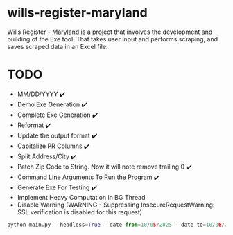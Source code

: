 # wills-register-maryland
Wills Register - Maryland is a project that involves the development and building of the Exe tool. That takes user input and performs scraping, and saves scraped data in an Excel file.

# TODO
- MM/DD/YYYY ✔️
- Demo Exe Generation ✔️
- Complete Exe Generation ✔️
- Reformat ✔️
- Update the output format ✔️
- Capitalize PR Columns ✔️
- Split Address/City ✔️
- Patch Zip Code to String. Now it will note remove trailing 0 ✔️ 
- Command Line Arguments To Run the Program ✔️
- Generate Exe For Testing ✔️
- Implement Heavy Computation in BG Thread
- Disable Warning (WARNING - Suppressing InsecureRequestWarning: SSL verification is disabled for this request)


```python
python main.py --headless=True --date-from=10/05/2025 --date-to=10/06/2025 --doc-type=d --output-dir="./output" --record-limit=3
```